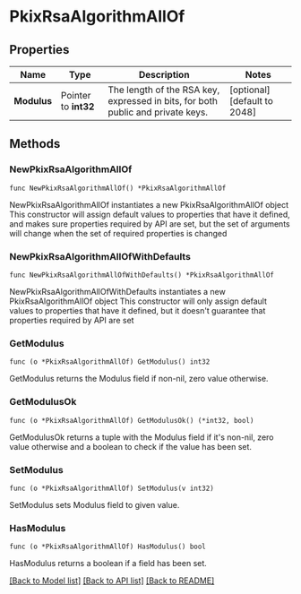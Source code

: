 # PkixRsaAlgorithmAllOf

## Properties

Name | Type | Description | Notes
------------ | ------------- | ------------- | -------------
**Modulus** | Pointer to **int32** | The length of the RSA key, expressed in bits, for both public and private keys. | [optional] [default to 2048]

## Methods

### NewPkixRsaAlgorithmAllOf

`func NewPkixRsaAlgorithmAllOf() *PkixRsaAlgorithmAllOf`

NewPkixRsaAlgorithmAllOf instantiates a new PkixRsaAlgorithmAllOf object
This constructor will assign default values to properties that have it defined,
and makes sure properties required by API are set, but the set of arguments
will change when the set of required properties is changed

### NewPkixRsaAlgorithmAllOfWithDefaults

`func NewPkixRsaAlgorithmAllOfWithDefaults() *PkixRsaAlgorithmAllOf`

NewPkixRsaAlgorithmAllOfWithDefaults instantiates a new PkixRsaAlgorithmAllOf object
This constructor will only assign default values to properties that have it defined,
but it doesn't guarantee that properties required by API are set

### GetModulus

`func (o *PkixRsaAlgorithmAllOf) GetModulus() int32`

GetModulus returns the Modulus field if non-nil, zero value otherwise.

### GetModulusOk

`func (o *PkixRsaAlgorithmAllOf) GetModulusOk() (*int32, bool)`

GetModulusOk returns a tuple with the Modulus field if it's non-nil, zero value otherwise
and a boolean to check if the value has been set.

### SetModulus

`func (o *PkixRsaAlgorithmAllOf) SetModulus(v int32)`

SetModulus sets Modulus field to given value.

### HasModulus

`func (o *PkixRsaAlgorithmAllOf) HasModulus() bool`

HasModulus returns a boolean if a field has been set.


[[Back to Model list]](../README.md#documentation-for-models) [[Back to API list]](../README.md#documentation-for-api-endpoints) [[Back to README]](../README.md)


